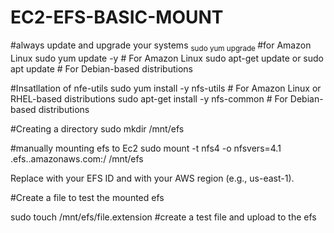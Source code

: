 # EC2-EFS-BASIC-MOUNT
#always update and upgrade your systems
 <sub> sudo yum upgrade </sub> #for Amazon Linux
 sudo yum update -y  # For Amazon Linux
 sudo apt-get update or sudo apt update  # For Debian-based distributions
 
#Insatllation of nfe-utils
sudo yum install -y nfs-utils  # For Amazon Linux or RHEL-based distributions
sudo apt-get install -y nfs-common  # For Debian-based distributions


#Creating a directory
sudo mkdir /mnt/efs

#manually mounting efs to Ec2
sudo mount -t nfs4 -o nfsvers=4.1 <FileSystemID>.efs.<region>.amazonaws.com:/ /mnt/efs

Replace <FileSystemID> with your EFS ID and <region> with your AWS region (e.g., us-east-1).

#Create a file to test the mounted efs

sudo touch /mnt/efs/file.extension  #create a test file and upload to the efs 
